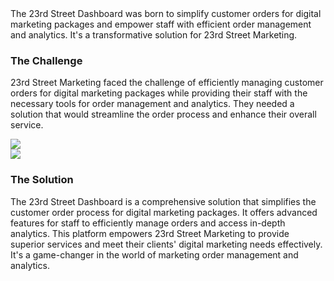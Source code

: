 <div class="cs-statement">
    The 23rd Street Dashboard was born to simplify customer orders for digital marketing packages and empower staff with efficient order management and analytics. It's a transformative solution for 23rd Street Marketing.
</div>

<div class="cs-col-2-left">
<div class="text">

### The Challenge

23rd Street Marketing faced the challenge of efficiently managing customer orders for digital marketing packages while providing their staff with the necessary tools for order management and analytics. They needed a solution that would streamline the order process and enhance their overall service.

</div>
<img src="/img/crowd.jpg" />
</div>

<div class="cs-col-2-right">
<img src="/img/23rd-dash-2.png" />

<div class="text">

### The Solution

The 23rd Street Dashboard is a comprehensive solution that simplifies the customer order process for digital marketing packages. It offers advanced features for staff to efficiently manage orders and access in-depth analytics. This platform empowers 23rd Street Marketing to provide superior services and meet their clients' digital marketing needs effectively. It's a game-changer in the world of marketing order management and analytics.

</div>
</div>
